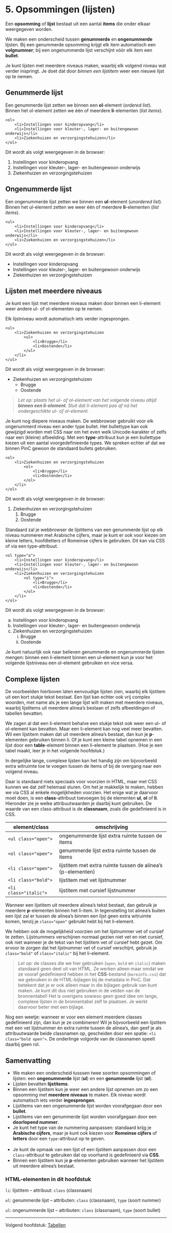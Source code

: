 # 5. Opsommingen (lijsten)

Een **opsomming** of **lijst** bestaat uit een aantal **items** die onder elkaar weergegeven worden.

We maken een onderscheid tussen **genummerde** en **ongenummerde** lijsten. Bij een genummerde opsomming krijgt elk item automatisch een **volgnummer**; bij een ongenummerde lijst verschijnt vóór elk item een **bullet**.

Je kunt lijsten met meerdere niveaus maken, waarbij elk volgend niveau wat verder inspringt. Je doet dat door _binnen een lijstitem_ weer een nieuwe lijst op te nemen.

## Genummerde lijst

Een genummerde lijst zetten we binnen een **ol**-element (_ordered list_). Binnen het ol-element zetten we één of meerdere **li**-elementen (_list items_).

```
<ol>
	<li>Instellingen voor kinderopvang</li>
	<li>Instellingen voor kleuter-, lager- en buitengewoon onderwijs</li>
	<li>Ziekenhuizen en verzorgingstehuizen</li>
</ol>
```

Dit wordt als volgt weergegeven in de browser:

 1. Instellingen voor kinderopvang
 2. Instellingen voor kleuter-, lager- en buitengewoon onderwijs
 3. Ziekenhuizen en verzorgingstehuizen

## Ongenummerde lijst

Een ongenummerde lijst zetten we binnen een **ul**-element (_unordered list_). Binnen het ul-element zetten we weer één of meerdere **li**-elementen (_list items_).

```
<ul>
	<li>Instellingen voor kinderopvang</li>
	<li>Instellingen voor kleuter-, lager- en buitengewoon onderwijs</li>
	<li>Ziekenhuizen en verzorgingstehuizen</li>
</ul>
```

Dit wordt als volgt weergegeven in de browser:

- Instellingen voor kinderopvang
- Instellingen voor kleuter-, lager- en buitengewoon onderwijs
- Ziekenhuizen en verzorgingstehuizen

## Lijsten met meerdere niveaus

Je kunt een lijst met meerdere niveaus maken door binnen een li-element weer andere ul- of ol-elementen op te nemen.

Elk lijstniveau wordt automatisch iets verder ingesprongen.

```
<ul>
	<li>Ziekenhuizen en verzorgingstehuizen
		<ul>
			<li>Brugge</li>
			<li>Oostende</li>
		</ul>
	</li>
</ul>
```

Dit wordt als volgt weergegeven in de browser:

- Ziekenhuizen en verzorgingstehuizen
  - Brugge
  - Oostende

> *Let op: plaats het ul- of ol-element van het volgende niveau altijd **binnen een li-element**. Sluit dat li-element pas af ná het ondergeschikte ul- of ol-element.*

Je kunt nog diepere niveaus maken. De webbrowser gebruikt voor elk ongenummerd niveau een ander type bullet. Het bullettype kan ook gewijzigd worden met CSS naar om het even welk Unicode-karakter of zelfs naar een (kleine) afbeelding. Met een **type**-attribuut kun je een bullettype kiezen uit een aantal voorgedefinieerde types. We spreken echter af dat we binnen PinC gewoon de standaard bullets gebruiken.

```
<ol>
	<li>Ziekenhuizen en verzorgingstehuizen
		<ol>
			<li>Brugge</li>
			<li>Oostende</li>
		</ol>
	</li>
</ol>
```

Dit wordt als volgt weergegeven in de browser:

<ol>
	<li>Ziekenhuizen en verzorgingstehuizen
		<ol type="1"><!-- nodig voor correcte weergave op GitHub -->
			<li>Brugge</li>
			<li>Oostende</li>
		</ol>
	</li>
</ol>

Standaard zal je webbrowser de lijstitems van een genummerde lijst op elk niveau nummeren met Arabische cijfers, maar je kunt er ook voor kiezen om kleine letters, hoofdletters of Romeinse cijfers te gebruiken. Dit kan via CSS of via een type-attribuut.

```
<ol type="a">
	<li>Instellingen voor kinderopvang</li>
	<li>Instellingen voor kleuter-, lager- en buitengewoon onderwijs</li>
	<li>Ziekenhuizen en verzorgingstehuizen
		<ol type="i">
			<li>Brugge</li>
			<li>Oostende</li>
		</ol>
	</li>
</ol>
```

Dit wordt als volgt weergegeven in de browser:

<ol type="a">
	<li>Instellingen voor kinderopvang</li>
	<li>Instellingen voor kleuter-, lager- en buitengewoon onderwijs</li>
	<li>Ziekenhuizen en verzorgingstehuizen
		<ol type="i">
			<li>Brugge</li>
			<li>Oostende</li>
		</ol>
	</li>
</ol>

Je kunt natuurlijk ook naar believen genummerde en ongenummerde lijsten mengen: binnen een li-element binnen een ul-element kun je voor het volgende lijstniveau een ol-element gebruiken en vice versa.

## Complexe lijsten

De voorbeelden hierboven laten eenvoudige lijsten zien, waarbij elk lijstitem uit een kort stukje tekst bestaat. Een lijst kan echter ook vrij complex woorden, met name als je een lange lijst wilt maken met meerdere niveaus, waarbij lijstitems uit meerdere alinea’s bestaan of zelfs afbeeldingen of tabellen bevatten.

We zagen al dat een li-element behalve een stukje tekst ook weer een ul- of ol-element kan bevatten. Maar een li-element kan nog veel meer bevatten. Wil een lijstitem maken dat uit meerdere alinea’s bestaat, dan kun je **p**-elementen gebruiken binnen li. Of je kunt een kleine tabel opnemen in een lijst door een **table**-element binnen een li-element te plaatsen. (Hoe je een tabel maakt, leer je in het volgende hoofdstuk.)

In dergelijke lange, complexe lijsten kan het handig zijn om bijvoorbeeld extra witruimte toe te voegen tussen de items of bij de overgang naar een volgend niveau.

Daar is standaard niets speciaals voor voorzien in HTML, maar met CSS kunnen we dat zelf helemaal sturen. Om het je makkelijk te maken, hebben we via CSS al enkele mogelijkheden voorzien. Het enige wat je daarvoor moet doen, is een **class**-attribuut toevoegen bij de elementen **ul**, **ol** of **li**. Hieronder zie je welke attribuutwaarden je daarbij kunt gebruiken. De waarde van een class-attribuut is de **classnaam**, zoals die gedefinieerd is in CSS.

| element/class         | omschrijving                                                |
| --------------------- | ----------------------------------------------------------- |
| `<ul class="open">`   | ongenummerde lijst extra ruimte tussen de items             |
| `<ol class="open">`   | genummerde lijst extra ruimte tussen de items               |
| `<li class="open">`   | lijstitem met extra ruimte tussen de alinea’s (p-elementen) |
| `<li class="bold">`   | lijstitem met vet lijstnummer                               |
| `<li class="italic">` | lijstitem met cursief lijstnummer                           |

Wanneer een lijstitem uit meerdere alinea’s tekst bestaat, dan gebruik je meerdere **p**-elementen binnen het li-item. In tegenstelling tot alinea’s buiten een lijst zal er tussen de alinea’s binnen een lijst geen extra witruimte komen, tenzij je `class="open"` gebruikt hebt bij het li-element.

We hebben ook de mogelijkheid voorzien om het lijstnummer vet of cursief te zetten. Lijstnummers verschijnen normaal gezien niet vet en niet cursief, ook niet wanneer je de tekst van het lijstitem vet of cursief hebt gezet. Om ervoor te zorgen dat het lijstnummer vet of cursief verschijnt, gebruik je `class="bold"` of `class="italic"` bij het li-element.

> _Let op:_ de classes die we hier gebruiken (`open`, `bold` en `italic`) maken standaard geen deel uit van HTML. Ze werken alleen maar omdat we ze vooraf gedefinieerd hebben in het **CSS**-bestand (`moreinfo.css`) dat we gebruiken in de HTML-bijlagen bij de metadata in PinC. Dat betekent dat je er ook alleen maar in die bijlagen gebruik van kunt maken. Je kunt dit dus niet gebruiken in de velden van de bronnentabel! Het is overigens sowieso geen goed idee om lange, complexe lijsten in de bronnentabel zelf te plaatsen. Je werkt daarvoor beter met een bijlage.

Nog een weetje: wanneer er voor een element meerdere classes gedefinieerd zijn, dan kun je ze combineren! Wil je bijvoorbeeld een lijstitem met een vet lijstnummer én extra ruimte tussen de alinea’s, dan geef je als attribuutwaarde beide classnamen op, gescheiden door een spatie: `<li class="bold open">`. De onderlinge volgorde van de classnamen speelt daarbij geen rol.

## Samenvatting

- We maken een onderscheid tusssen twee soorten opsommingen of lijsten: een **ongenummerde** lijst (**ul**) en een **genummerde** lijst (**ol**).
- Lijsten bevatten **lijstitems**.
- Binnen een lijstitem kun je weer een andere lijst opnemen om zo een opsomming met **meerdere niveaus** te maken. Elk niveau wordt automatisch iets verder **ingesprongen**.
- Lijstitems van een ongenummerde lijst worden voorafgegaan door een **bullet**.
- Lijstitems van een genummerde lijst worden voorafgegaan door een **doorlopend nummer**.
- Je kunt het type van de nummering aanpassen: standaard krijg je **Arabische cijfers**, maar je kunt ook kiezen voor **Romeinse cijfers** of **letters** door een `type`-attribuut op te geven.<br/><br/>
- Je kunt de opmaak van een lijst of een lijstitem aanpassen door een `class`-attribuut te gebruiken dat op voorhand is gedefinieerd via **CSS**.
- Binnen een lijstitem kun je **p**-elementen gebruiken wanneer het lijstitem uit meerdere alinea’s bestaat.

### HTML-elementen in dit hoofdstuk

`li`: lijstitem – attribuut: `class` (classnaam)

`ol`: genummerde lijst – attributen: `class` (classnaam), `type` (soort nummer)

`ul`: ongenummerde lijst – attributen: `class` (classnaam), `type` (soort bullet)

___
Volgend hoofdstuk: [Tabellen](06_tabellen.md)
